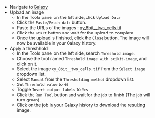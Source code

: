 - Navigate to [Galaxy](https://usergalaxy.eu)
- Upload an image
    - In the Tools panel on the left side, click `Upload Data`.
    - Click the `Paste/Fetch data` button.
    - Paste the URLs of the images : [xy_8bit__two_cells.tif](https://github.com/NEUBIAS/training-resources/raw/master/image_data/xy_8bit__two_cells.tif) 
    - Click the `Start` button and wait for the upload to complete.
    - Once the upload is finished, click the `Close` button. The image will now be available in your Galaxy history.
- Apply a threshhold
  - In the Tools panel on the left side, search `Threshold image`.
  - Choose the tool named `Threshold image with scikit-image`, and click on it.
  - Select the image `xy_8bit__two_cells.tif` from the `Select image` dropdown list.
  - Select `Manual` from the `Thresholding method` dropdown list.
  - Set `Threshold value` to `49`.
  - Toggle `Invert output labels` to `Yes`
  - Click the `Run Tool` button and wait for the job to finish (The job will turn green).
  - Click on the job in your Galaxy history to download the resulting image.
 
